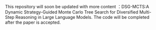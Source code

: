 This repository will soon be updated with more content ：DSG-MCTS:A Dynamic Strategy-Guided Monte Carlo Tree  Search for Diversified Multi-Step Reasoning in Large Language Models. The code will be completed after the paper is accepted.

